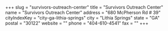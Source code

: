 +++
slug = "survivors-outreach-center"
title = "Survivors Outreach Center"
name = "Survivors Outreach Center"
address = "680 McPherson Rd # 39"
cityIndexKey = "city-ga-lithia-springs"
city = "Lithia Springs"
state = "GA"
postal = "30122"
website = ""
phone = "404-610-4541"
fax = ""
+++

